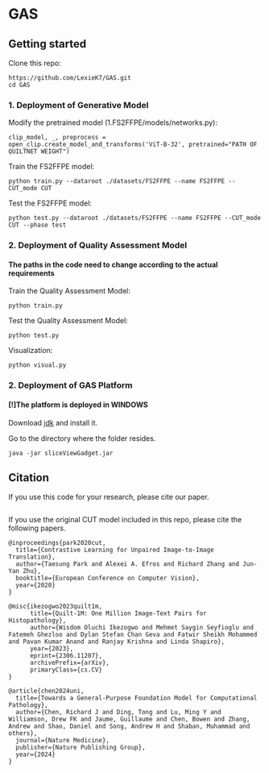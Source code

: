 # GAS

## Getting started
Clone this repo:
```
https://github.com/LexieK7/GAS.git
cd GAS
```

### 1. Deployment of Generative Model


Modify the pretrained model (1.FS2FFPE/models/networks.py):
```
clip_model, _, preprocess = open_clip.create_model_and_transforms('ViT-B-32', pretrained="PATH OF QUILTNET WEIGHT")
```

Train the FS2FFPE model:
```
python train.py --dataroot ./datasets/FS2FFPE --name FS2FFPE --CUT_mode CUT
```

Test the FS2FFPE model:
```
python test.py --dataroot ./datasets/FS2FFPE --name FS2FFPE --CUT_mode CUT --phase test
```

### 2. Deployment of Quality Assessment Model
#### The paths in the code need to change according to the actual requirements
Train the Quality Assessment Model:
```
python train.py
```

Test the Quality Assessment Model:
```
python test.py
```

Visualization:
```
python visual.py
```
### 2. Deployment of GAS Platform
#### [!]The platform is deployed in WINDOWS
Download [jdk](https://www.oracle.com/cn/java/technologies/downloads/#java8) and install it. 

Go to the directory where the folder resides.
```
java -jar sliceViewGadget.jar
```




## Citation
If you use this code for your research, please cite our paper.
```

```

If you use the original CUT model included in this repo, please cite the following papers.
```
@inproceedings{park2020cut,
  title={Contrastive Learning for Unpaired Image-to-Image Translation},
  author={Taesung Park and Alexei A. Efros and Richard Zhang and Jun-Yan Zhu},
  booktitle={European Conference on Computer Vision},
  year={2020}
}

@misc{ikezogwo2023quilt1m,
      title={Quilt-1M: One Million Image-Text Pairs for Histopathology}, 
      author={Wisdom Oluchi Ikezogwo and Mehmet Saygin Seyfioglu and Fatemeh Ghezloo and Dylan Stefan Chan Geva and Fatwir Sheikh Mohammed and Pavan Kumar Anand and Ranjay Krishna and Linda Shapiro},
      year={2023},
      eprint={2306.11207},
      archivePrefix={arXiv},
      primaryClass={cs.CV}
}

@article{chen2024uni,
  title={Towards a General-Purpose Foundation Model for Computational Pathology},
  author={Chen, Richard J and Ding, Tong and Lu, Ming Y and Williamson, Drew FK and Jaume, Guillaume and Chen, Bowen and Zhang, Andrew and Shao, Daniel and Song, Andrew H and Shaban, Muhammad and others},
  journal={Nature Medicine},
  publisher={Nature Publishing Group},
  year={2024}
}
```
